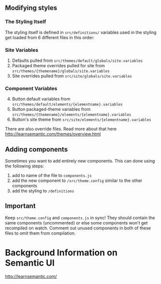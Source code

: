 ## Modifying styles


### The Styling Itself
The styling itself is defined in ```src/definitions/```
variables used in the styling get loaded from 6 different files in this order:

### Site Variables
1. Defaults pulled from ```src/themes/default/globals/site.variables```
2. Packaged theme overrides pulled for site from ```src/themes/{themename}/globals/site.variables```
3. Site overrides pulled from ```src/site/globals/site.variables```

### Component Variables
4. Button default variables from ```src/themes/default/elements/{elementname}.variables```
5. Button packaged-theme variables from ```src/themes/{themename}/elements/{elementname}.variables```
6. Button's site theme from ```src/site/elements/{elementname}.variables```

There are also override files. Read more about that here http://learnsemantic.com/themes/overview.html



## Adding components

Sometimes you want to add entirely new components.  This can done using the following steps:

1. add to name of the file to ```components.js```
2. add the new component to ```/src/theme.config``` similar to the other components
3. add the styling to ```/definitions```



## Important

Keep ```src/theme.config``` and ```components.js``` in sync!  They should contain the same components (uncommented) or else some components won't get recompiled on watch.  Comment out unused components in both of these files to omit them from compilation.



# Background Information on Semantic UI

http://learnsemantic.com/
